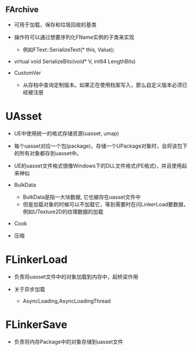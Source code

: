 ## FArchive
- 可用于加载，保存和垃圾回收的基类
- 操作符可以通过想要序列化FName实例的子类来实现
  - 例如FText::SerializeText(* this, Value);

- virtual void SerializeBits(void* V, int64 LengthBits)
- CustomVer
  - 从存档中查询定制版本。如果正在使用档案写入，那么自定义版本必须已经被注册

# UAsset
- UE中使用统一的格式存储资源(uasset, umap)
- 每个uasset对应一个包(package)，存储一个UPackage对象时，会将该包下的所有对象都存到uasset中。
- UE的uasset文件格式很像Windows下的DLL文件格式(PE格式)，并且使用起来神似

- BulkData
  - BulkData是指一大块数据, 它也被存在uasset文件中
  - 但是加载对象的时候可以不加载它，等到需要时在问LinkerLoad要数据，例如UTexture2D的纹理数据的加载
- Cook
- 压缩

# FLinkerLoad
- 负责将uasset文件中的对象加载到内存中，起桥梁作用

- 关于异步加载
  - AsyncLoading,AsyncLoadingThread

# FLinkerSave
- 负责将内存Package中的对象存储到uasset文件
